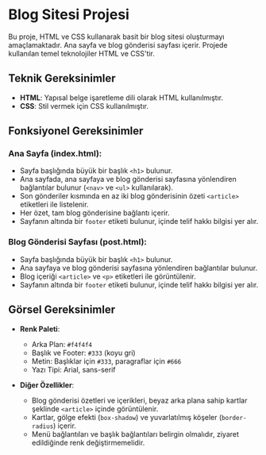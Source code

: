 # Blog Sitesi Projesi

Bu proje, HTML ve CSS kullanarak basit bir blog sitesi oluşturmayı amaçlamaktadır. Ana sayfa ve blog gönderisi sayfası içerir. Projede kullanılan temel teknolojiler HTML ve CSS'tir.


## Teknik Gereksinimler

- **HTML**: Yapısal belge işaretleme dili olarak HTML kullanılmıştır.
- **CSS**: Stil vermek için CSS kullanılmıştır.

## Fonksiyonel Gereksinimler

### Ana Sayfa (index.html):

- Sayfa başlığında büyük bir başlık `<h1>` bulunur.
- Ana sayfada, ana sayfaya ve blog gönderisi sayfasına yönlendiren bağlantılar bulunur (`<nav>` ve `<ul>` kullanılarak).
- Son gönderiler kısmında en az iki blog gönderisinin özeti `<article>` etiketleri ile listelenir.
- Her özet, tam blog gönderisine bağlantı içerir.
- Sayfanın altında bir `footer` etiketi bulunur, içinde telif hakkı bilgisi yer alır.

### Blog Gönderisi Sayfası (post.html):

- Sayfa başlığında büyük bir başlık `<h1>` bulunur.
- Ana sayfaya ve blog gönderisi sayfasına yönlendiren bağlantılar bulunur.
- Blog içeriği `<article>` ve `<p>` etiketleri ile görüntülenir.
- Sayfanın altında bir `footer` etiketi bulunur, içinde telif hakkı bilgisi yer alır.

## Görsel Gereksinimler

- **Renk Paleti**:
  - Arka Plan: `#f4f4f4`
  - Başlık ve Footer: `#333` (koyu gri)
  - Metin: Başlıklar için `#333`, paragraflar için `#666`
  - Yazı Tipi: Arial, sans-serif

- **Diğer Özellikler**:
  - Blog gönderisi özetleri ve içerikleri, beyaz arka plana sahip kartlar şeklinde `<article>` içinde görüntülenir.
  - Kartlar, gölge efekti (`box-shadow`) ve yuvarlatılmış köşeler (`border-radius`) içerir.
  - Menü bağlantıları ve başlık bağlantıları belirgin olmalıdır, ziyaret edildiğinde renk değiştirmemelidir.
